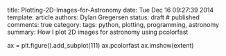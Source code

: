 title: Plotting-2D-Images-for-Astronomy
date: Tue Dec 16 09:27:39 2014
template: article
authors: Dylan Gregersen
status: draft # published
comments: true
category: 
tags: python, plotting, programming, astronomy 
summary: How I plot 2D images for astronomy using pcolorfast

ax = plt.figure().add_subplot(111)
ax.pcolorfast
ax.imshow(extent)
